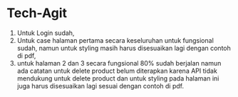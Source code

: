 # Tech-Agit

1. Untuk Login sudah,
2. Untuk case halaman pertama secara keseluruhan untuk fungsional sudah, namun untuk styling masih harus disesuaikan lagi dengan contoh di pdf,
3. untuk halaman 2 dan 3 secara fungsional 80% sudah berjalan namun ada catatan untuk delete product belum diterapkan karena API tidak mendukung untuk delete product dan untuk styling pada halaman ini juga harus disesuaikan lagi sesuai dengan contoh di pdf.
